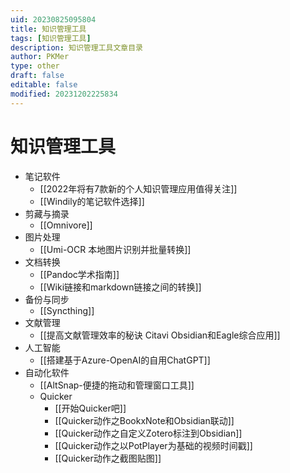 ```yaml
---
uid: 20230825095804
title: 知识管理工具
tags: [知识管理工具]
description: 知识管理工具文章目录
author: PKMer
type: other
draft: false
editable: false
modified: 20231202225834
---
```


# 知识管理工具

- 笔记软件
	- [[2022年将有7款新的个人知识管理应用值得关注]]
	- [[Windily的笔记软件选择]]
- 剪藏与摘录
	- [[Omnivore]]
- 图片处理
	- [[Umi-OCR 本地图片识别并批量转换]]
- 文档转换
	- [[Pandoc学术指南]]
	- [[Wiki链接和markdown链接之间的转换]]
- 备份与同步
	- [[Syncthing]]
- 文献管理
	- [[提高文献管理效率的秘诀 Citavi Obsidian和Eagle综合应用]]
- 人工智能
	- [[搭建基于Azure-OpenAI的自用ChatGPT]]
- 自动化软件
	- [[AltSnap-便捷的拖动和管理窗口工具]]
	- Quicker
		- [[开始Quicker吧]]
		- [[Quicker动作之BookxNote和Obsidian联动]]
		- [[Quicker动作之自定义Zotero标注到Obsidian]]
		- [[Quicker动作之以PotPlayer为基础的视频时间戳]]
		- [[Quicker动作之截图贴图]]